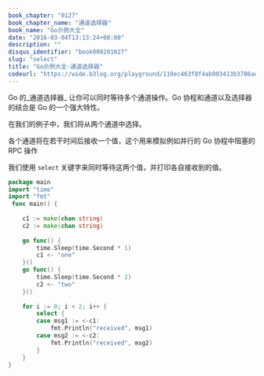```yaml
---
book_chapter: "0127"
book_chapter_name: "通道选择器"
book_name: "Go示例大全"
date: "2016-03-04T13:13:24+08:00"
description: ""
disqus_identifier: "book000201027"
slug: "select"
title: "Go示例大全-通道选择器"
codeurl: "https://wide.b3log.org/playground/110ec463f8f4ab003413b3786ad054ce.go"
---
```

 
Go 的_通道选择器_ 让你可以同时等待多个通道操作。Go 协程和通道以及选择器的结合是 Go 的一个强大特性。







在我们的例子中，我们将从两个通道中选择。

各个通道将在若干时间后接收一个值，这个用来模拟例如并行的 Go 协程中阻塞的 RPC 操作

我们使用 `select` 关键字来同时等待这两个值，并打印各自接收到的值。
 

```Go
package main  
import "time"
import "fmt"  
 func main() {  
 
    c1 := make(chan string)
    c2 := make(chan string)  
 
    go func() {
        time.Sleep(time.Second * 1)
        c1 <- "one"
    }()
    go func() {
        time.Sleep(time.Second * 2)
        c2 <- "two"
    }()  
 
    for i := 0; i < 2; i++ {
        select {
        case msg1 := <-c1:
            fmt.Println("received", msg1)
        case msg2 := <-c2:
            fmt.Println("received", msg2)
        }
    }
}  
```
